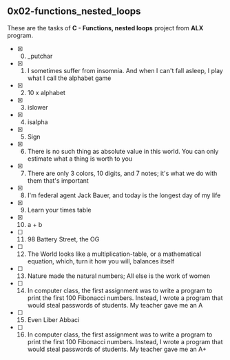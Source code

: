 ## 0x02-functions_nested_loops

These are the tasks of **C - Functions, nested loops** project from **ALX** program.


- [x] 0. _putchar
- [x] 1. I sometimes suffer from insomnia. And when I can't fall asleep, I play what I call the alphabet game
- [x] 2. 10 x alphabet
- [x] 3. islower
- [x] 4. isalpha
- [x] 5. Sign
- [x] 6. There is no such thing as absolute value in this world. You can only estimate what a thing is worth to you
- [x] 7. There are only 3 colors, 10 digits, and 7 notes; it's what we do with them that's important
- [x] 8. I'm federal agent Jack Bauer, and today is the longest day of my life
- [x] 9. Learn your times table
- [x] 10. a + b
- [ ] 11. 98 Battery Street, the OG
- [ ] 12. The World looks like a multiplication-table, or a mathematical equation, which, turn it how you will, balances itself
- [ ] 13. Nature made the natural numbers; All else is the work of women
- [ ] 14. In computer class, the first assignment was to write a program to print the first 100 Fibonacci numbers. Instead, I wrote a program that would steal passwords of students. My teacher gave me an A
- [ ] 15. Even Liber Abbaci
- [ ] 16. In computer class, the first assignment was to write a program to print the first 100 Fibonacci numbers. Instead, I wrote a program that would steal passwords of students. My teacher gave me an A+
